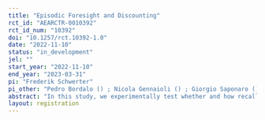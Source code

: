 ```yaml
---
title: "Episodic Foresight and Discounting"
rct_id: "AEARCTR-0010392"
rct_id_num: "10392"
doi: "10.1257/rct.10392-1.0"
date: "2022-11-10"
status: "in_development"
jel: ""
start_year: "2022-11-10"
end_year: "2023-03-31"
pi: "Frederik Schwerter"
pi_other: "Pedro Bordalo () ; Nicola Gennaioli () ; Giorgio Saponaro () ; Andrei Shleifer () "
abstract: "In this study, we experimentally test whether and how recalled-based simulations of the future affects the discounting of future rewards.  "
layout: registration
---
```



